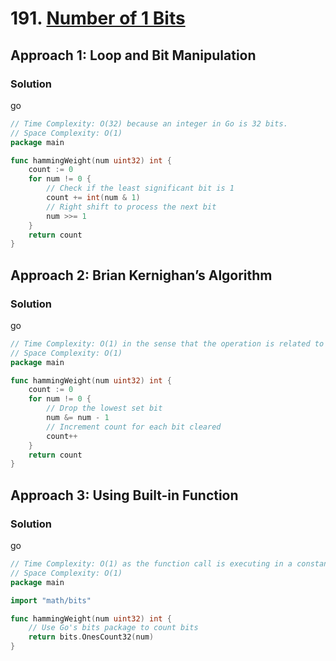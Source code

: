 # 191. [Number of 1 Bits](https://leetcode.com/problems/number-of-1-bits/)

## Approach 1: Loop and Bit Manipulation

### Solution
go
```go
// Time Complexity: O(32) because an integer in Go is 32 bits.
// Space Complexity: O(1)
package main

func hammingWeight(num uint32) int {
    count := 0
    for num != 0 {
        // Check if the least significant bit is 1
        count += int(num & 1)
        // Right shift to process the next bit
        num >>= 1
    }
    return count
}
```

## Approach 2: Brian Kernighan’s Algorithm

### Solution
go
```go
// Time Complexity: O(1) in the sense that the operation is related to the number of 1s.
// Space Complexity: O(1)
package main

func hammingWeight(num uint32) int {
    count := 0
    for num != 0 {
        // Drop the lowest set bit
        num &= num - 1
        // Increment count for each bit cleared
        count++
    }
    return count
}
```

## Approach 3: Using Built-in Function

### Solution
go
```go
// Time Complexity: O(1) as the function call is executing in a constant time.
// Space Complexity: O(1)
package main

import "math/bits"

func hammingWeight(num uint32) int {
    // Use Go's bits package to count bits
    return bits.OnesCount32(num)
}
```

